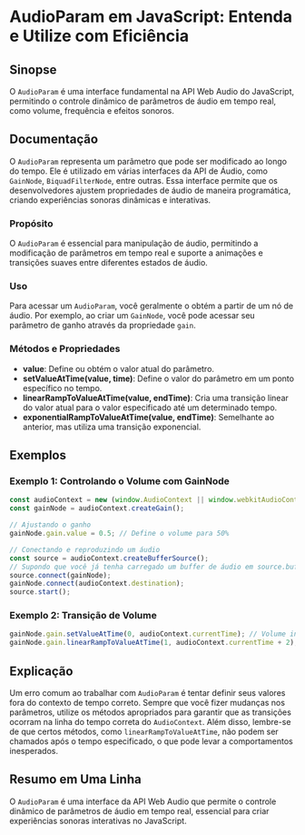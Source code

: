 <!--
Meta Description: # AudioParam em JavaScript: Entenda e Utilize com Eficiência ## Sinopse O `AudioParam` é uma interface fundamental na API Web Audio do JavaScript, per...
Meta Keywords: áudio, tempo, gainnode, que, audiocontext
-->

# AudioParam em JavaScript: Entenda e Utilize com Eficiência

## Sinopse
O `AudioParam` é uma interface fundamental na API Web Audio do JavaScript, permitindo o controle dinâmico de parâmetros de áudio em tempo real, como volume, frequência e efeitos sonoros.

## Documentação
O `AudioParam` representa um parâmetro que pode ser modificado ao longo do tempo. Ele é utilizado em várias interfaces da API de Áudio, como `GainNode`, `BiquadFilterNode`, entre outras. Essa interface permite que os desenvolvedores ajustem propriedades de áudio de maneira programática, criando experiências sonoras dinâmicas e interativas.

### Propósito
O `AudioParam` é essencial para manipulação de áudio, permitindo a modificação de parâmetros em tempo real e suporte a animações e transições suaves entre diferentes estados de áudio.

### Uso
Para acessar um `AudioParam`, você geralmente o obtém a partir de um nó de áudio. Por exemplo, ao criar um `GainNode`, você pode acessar seu parâmetro de ganho através da propriedade `gain`.

### Métodos e Propriedades
- **value**: Define ou obtém o valor atual do parâmetro.
- **setValueAtTime(value, time)**: Define o valor do parâmetro em um ponto específico no tempo.
- **linearRampToValueAtTime(value, endTime)**: Cria uma transição linear do valor atual para o valor especificado até um determinado tempo.
- **exponentialRampToValueAtTime(value, endTime)**: Semelhante ao anterior, mas utiliza uma transição exponencial.

## Exemplos

### Exemplo 1: Controlando o Volume com GainNode
```javascript
const audioContext = new (window.AudioContext || window.webkitAudioContext)();
const gainNode = audioContext.createGain();

// Ajustando o ganho
gainNode.gain.value = 0.5; // Define o volume para 50%

// Conectando e reproduzindo um áudio
const source = audioContext.createBufferSource();
// Supondo que você já tenha carregado um buffer de áudio em source.buffer
source.connect(gainNode);
gainNode.connect(audioContext.destination);
source.start();
```

### Exemplo 2: Transição de Volume
```javascript
gainNode.gain.setValueAtTime(0, audioContext.currentTime); // Volume inicial
gainNode.gain.linearRampToValueAtTime(1, audioContext.currentTime + 2); // Aumenta o volume para 100% em 2 segundos
```

## Explicação
Um erro comum ao trabalhar com `AudioParam` é tentar definir seus valores fora do contexto de tempo correto. Sempre que você fizer mudanças nos parâmetros, utilize os métodos apropriados para garantir que as transições ocorram na linha do tempo correta do `AudioContext`. Além disso, lembre-se de que certos métodos, como `linearRampToValueAtTime`, não podem ser chamados após o tempo especificado, o que pode levar a comportamentos inesperados.

## Resumo em Uma Linha
O `AudioParam` é uma interface da API Web Audio que permite o controle dinâmico de parâmetros de áudio em tempo real, essencial para criar experiências sonoras interativas no JavaScript.